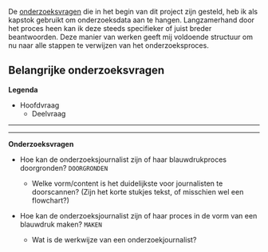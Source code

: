

De [onderzoeksvragen](https://jorik.gitbook.io/project-blauwdruk/onderzoeksvragen) die in het begin van dit project zijn gesteld, heb ik als kapstok gebruikt om onderzoeksdata aan te hangen. Langzamerhand door het proces heen kan ik deze steeds specifieker of juist breder beantwoorden. Deze manier van werken geeft mij voldoende structuur om nu naar alle stappen te verwijzen van het onderzoeksproces.


## Belangrijke onderzoeksvragen

__Legenda__
* Hoofdvraag
  * Deelvraag

----

----

__Onderzoeksvragen__
* Hoe kan de onderzoeksjournalist zijn of haar blauwdrukproces doorgronden? `DOORGRONDEN`
  * Welke vorm/content is het duidelijkste voor journalisten te doorscannen? (Zijn het korte stukjes tekst, of misschien wel een flowchart?)

* Hoe kan de onderzoeksjournalist zijn of haar proces in de vorm van een blauwdruk maken? `MAKEN`
  * Wat is de werkwijze van een onderzoekjournalist?